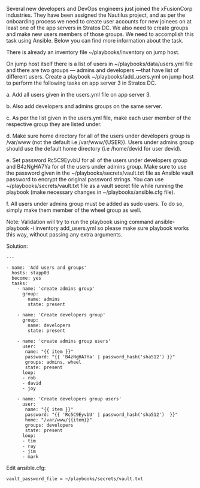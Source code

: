 Several new developers and DevOps engineers just joined the xFusionCorp industries. They have been assigned the Nautilus project, and as per the onboarding process we need to create user accounts for new joinees on at least one of the app servers in Stratos DC. We also need to create groups and make new users members of those groups. We need to accomplish this task using Ansible. Below you can find more information about the task.

There is already an inventory file ~/playbooks/inventory on jump host.

On jump host itself there is a list of users in ~/playbooks/data/users.yml file and there are two groups — admins and developers —that have list of different users. Create a playbook ~/playbooks/add_users.yml on jump host to perform the following tasks on app server 3 in Stratos DC.

a. Add all users given in the users.yml file on app server 3.

b. Also add developers and admins groups on the same server.

c. As per the list given in the users.yml file, make each user member of the respective group they are listed under.

d. Make sure home directory for all of the users under developers group is /var/www (not the default i.e /var/www/{USER}). Users under admins group should use the default home directory (i.e /home/devid for user devid).

e. Set password Rc5C9EyvbU for all of the users under developers group and B4zNgHA7Ya for of the users under admins group. Make sure to use the password given in the ~/playbooks/secrets/vault.txt file as Ansible vault password to encrypt the original password strings. You can use ~/playbooks/secrets/vault.txt file as a vault secret file while running the playbook (make necessary changes in ~/playbooks/ansible.cfg file).

f. All users under admins group must be added as sudo users. To do so, simply make them member of the wheel group as well.

Note: Validation will try to run the playbook using command ansible-playbook -i inventory add_users.yml so please make sure playbook works this way, without passing any extra arguments.

Solution:

```
---

- name: 'Add users and groups'
  hosts: stapp03
  become: yes
  tasks:
    - name: 'create admins group'
      group:
        name: admins
        state: present

    - name: 'Create developers group'
      group:
        name: developers
        state: present

    - name: 'create admins group users'
      user:
       name: "{{ item }}"
       password: "{{ 'B4zNgHA7Ya' | password_hash('sha512') }}"
       groups: admins, wheel
       state: present
      loop:
      - rob
      - david
      - joy

    - name: 'Create developers group users'
      user:
       name: "{{ item }}"
       password: "{{ 'Rc5C9EyvbU' | password_hash('sha512')  }}"
       home: "/var/www/{{item}}"
       groups: developers
       state: present
      loop:
      - tim
      - ray
      - jim
      - mark

```
Edit ansible.cfg:

```
vault_password_file = ~/playbooks/secrets/vault.txt

```